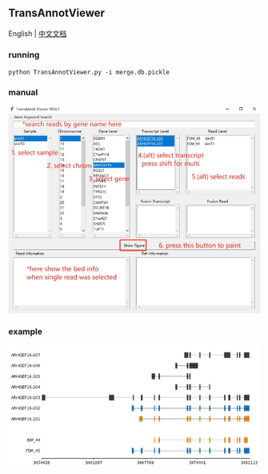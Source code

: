 ## TransAnnotViewer

English | [中文文档](https://github.com/captorr/TransAnnot/blob/master/TransAnnotViewer/readme.cn.md)

### running

	python TransAnnotViewer.py -i merge.db.pickle

### manual

![](https://github.com/captorr/TransAnnot/raw/master/static/transannotviewer3.png)

### example

![transannotviewer](https://github.com/captorr/TransAnnot/raw/master/static/ARH.png)
